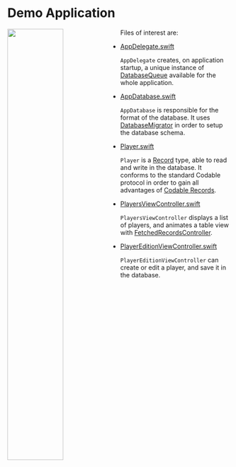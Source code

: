 Demo Application
================

<img align="left" src="https://github.com/groue/GRDB.swift/raw/development/Documentation/Images/GRDBDemoScreenshot.png" width="50%">

Files of interest are:

- [AppDelegate.swift](GRDBDemoiOS/AppDelegate.swift)
    
    `AppDelegate` creates, on application startup, a unique instance of [DatabaseQueue](../../README.md#database-queues) available for the whole application.

- [AppDatabase.swift](GRDBDemoiOS/AppDatabase.swift)
    
    `AppDatabase` is responsible for the format of the database. It uses [DatabaseMigrator](../../README.md#migrations) in order to setup the database schema.

- [Player.swift](GRDBDemoiOS/Player.swift)
    
    `Player` is a [Record](../../README.md#records) type, able to read and write in the database. It conforms to the standard Codable protocol in order to gain all advantages of [Codable Records](../../README.md#codable-records).

- [PlayersViewController.swift](GRDBDemoiOS/PlayersViewController.swift)
    
    `PlayersViewController` displays a list of players, and animates a table view with [FetchedRecordsController](../../README.md#fetchedrecordscontroller).


- [PlayerEditionViewController.swift](GRDBDemoiOS/PlayerEditionViewController.swift)
    
    `PlayerEditionViewController` can create or edit a player, and save it in the database.
